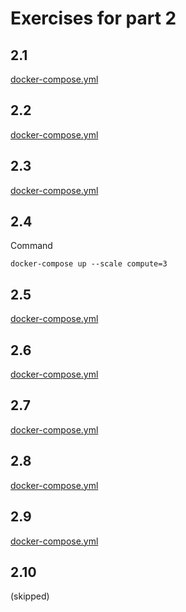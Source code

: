 # Exercises for part 2

## 2.1

[docker-compose.yml](https://github.com/MiguelSombrero/devopswithdocker/tree/master/part2/part2_1/docker-compose.yml)


## 2.2

[docker-compose.yml](https://github.com/MiguelSombrero/devopswithdocker/tree/master/part2/part2_2/docker-compose.yml)

## 2.3

[docker-compose.yml](https://github.com/MiguelSombrero/devopswithdocker/tree/master/part2/part2_3/docker-compose.yml)

## 2.4

Command

    docker-compose up --scale compute=3

## 2.5

[docker-compose.yml](https://github.com/MiguelSombrero/devopswithdocker/tree/master/part2/part2_5/docker-compose.yml)

## 2.6

[docker-compose.yml](https://github.com/MiguelSombrero/devopswithdocker/tree/master/part2/part2_6/docker-compose.yml)

## 2.7

[docker-compose.yml](https://github.com/MiguelSombrero/devopswithdocker/tree/master/part2/part2_7/docker-compose.yml)

## 2.8

[docker-compose.yml](https://github.com/MiguelSombrero/devopswithdocker/tree/master/part2/part2_8/docker-compose.yml)

## 2.9

[docker-compose.yml](https://github.com/MiguelSombrero/devopswithdocker/tree/master/part2/part2_9/docker-compose.yml)

## 2.10

(skipped)